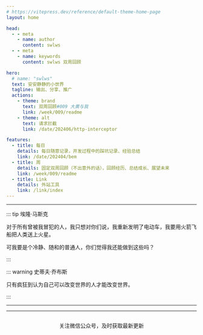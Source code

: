 ```yaml
---
# https://vitepress.dev/reference/default-theme-home-page
layout: home

head:
  - - meta
    - name: author
      content: swlws
  - - meta
    - name: keywords
      content: swlws 双周回顾

hero:
  # name: "swlws"
  text: 安安静静的小世界
  tagline: 输出、分享、推广
  actions:
    - theme: brand
      text: 双周回顾#009 大黄与我
      link: /week/009/readme
    - theme: alt
      text: 请求拦截
      link: /date/202406/http-interceptor

features:
  - title: 每日
    details: 每日随意记录，开发过程中的踩坑记录、经验总结
    link: /date/202404/bem
  - title: 周
    details: 固定双周回顾（不出意外的话），回顾经历、总结成长、展望未来
    link: /week/009/readme
  - title: Link
    details: 外站工具
    link: /link/index
---
```


---

::: tip 埃隆·马斯克

对于所有曾被我冒犯的人，我只想对你们说，我重新发明了电动车，我要用火箭飞船把人类送上火星。

可我要是个冷静、随和的普通人，你们觉得我还能做到这些吗？

:::

::: warning 史蒂夫·乔布斯

只有疯狂到认为自己可以改变世界的人才能改变世界。

:::

---

<script setup>
import { VPTeamMembers } from 'vitepress/theme'

const members = [
  {
    avatar: 'https://www.github.com/swlws.png',
    name: 'swlws',
    title: 'Creator',
    links: [
      { icon: 'github', link: 'https://github.com/swlws' },
    ]
  },
  {
    avatar: 'https://www.github.com/swustzzh.png',
    name: 'swustzzh',
    title: 'Developer',
    links: [
      { icon: 'github', link: 'https://github.com/swustzzh' },
    ]
  },
]
</script>

<VPTeamMembers size="small" :members="members" />

---

<footer style="text-align: center">
  <img style="display: inline-block" src="/static/wechat_article.jpg" alt="" />
  <p>关注微信公众号，及时获取最新更新</p>
</footer>

